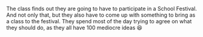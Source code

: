 The class finds out they are going to have to participate in a School Festival. And not only that, but they also have to come up with something to bring as a class to the festival. They spend most of the day trying to agree on what they should do, as they all have 100 mediocre ideas 😆
